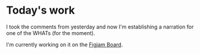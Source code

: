# Today's work

I took the comments from yesterday and now I'm establishing a narration for one of the WHATs (for the moment).

I'm currently working on it on the [Figjam Board](https://www.figma.com/file/ohNOqJvYwTzFk34S5s9SKd/Atelier-MD1---Mind-Map-%2B-Field-Research?type=whiteboard&node-id=0%3A1&t=kX4MsfZhFvSkIcbM-1).